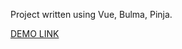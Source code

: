 Project written using Vue, Bulma, Pinja.

[DEMO LINK](https://artemzakhar.github.io/vue_list_of_posts/)
